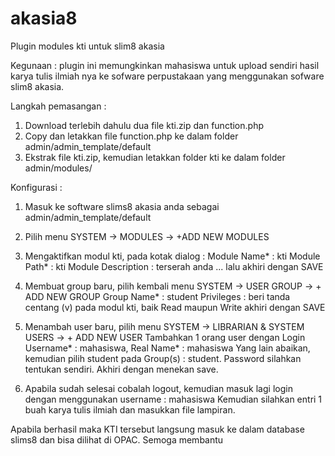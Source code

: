 # akasia8
Plugin modules kti untuk slim8 akasia

Kegunaan : plugin ini memungkinkan mahasiswa untuk upload sendiri hasil karya tulis ilmiah nya ke sofware perpustakaan yang menggunakan sofware slim8 akasia.

Langkah pemasangan :

1. Download terlebih dahulu dua file kti.zip dan function.php
2. Copy dan letakkan file function.php ke dalam folder admin/admin_template/default
3. Ekstrak file kti.zip, kemudian letakkan folder kti ke dalam folder admin/modules/

Konfigurasi :

1. Masuk ke software slims8 akasia anda sebagai admin/admin_template/default
2. Pilih menu SYSTEM -> MODULES -> +ADD NEW MODULES
3. Mengaktifkan modul kti, pada kotak dialog :
	Module Name* : kti
	Module Path* : kti
	Module Description : terserah anda ... lalu akhiri dengan SAVE
	
4. Membuat group baru, pilih kembali menu SYSTEM -> USER GROUP -> + ADD NEW GROUP
	Group Name* : student
	Privileges  : beri tanda centang (v) pada modul kti, baik Read maupun Write akhiri dengan SAVE

5. Menambah user baru, pilih menu SYSTEM -> LIBRARIAN & SYSTEM USERS -> + ADD NEW USER
	Tambahkan 1 orang user dengan Login Username* : mahasiswa, Real Name* : mahasiswa 
	Yang lain abaikan, kemudian pilih student pada Group(s) : student. Password silahkan tentukan sendiri.
	Akhiri dengan menekan save.

6. Apabila sudah selesai cobalah logout, kemudian masuk lagi login dengan menggunakan username : mahasiswa
	Kemudian silahkan entri 1 buah karya tulis ilmiah dan masukkan file lampiran.
	
Apabila berhasil maka KTI tersebut langsung masuk ke dalam database slims8 dan bisa dilihat di OPAC.
Semoga membantu
